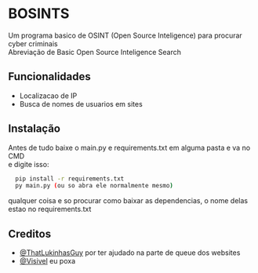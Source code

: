 # BOSINTS
Um programa basico de OSINT (Open Source Inteligence) para procurar cyber criminais\
Abreviação de Basic Open Source Inteligence Search


## Funcionalidades

- Localizacao de IP
- Busca de nomes de usuarios em sites
## Instalação

Antes de tudo baixe o main.py e requirements.txt em alguma pasta e va no CMD\
e digite isso:

```bash
  pip install -r requirements.txt
  py main.py (ou so abra ele normalmente mesmo)
```
qualquer coisa e so procurar como baixar as dependencias, o nome delas estao no requirements.txt
    
## Creditos

- [@ThatLukinhasGuy](https://www.github.com/octokatherine) por ter ajudado na parte de queue dos websites
- [@Visivel](https://www.github.com/visivel) eu poxa

